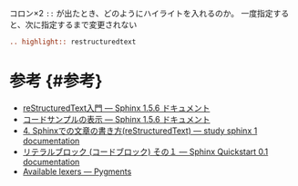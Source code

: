 コロン×2 `::` が出たとき、どのようにハイライトを入れるのか。
一度指定すると、次に指定するまで変更されない

~~~ restructuredtext
.. highlight:: restructuredtext
~~~

参考 {#参考}
====

-   [reStructuredText入門 — Sphinx 1.5.6
    ドキュメント](http://www.sphinx-doc.org/ja/stable/rest.html#source-code)
-   [コードサンプルの表示 — Sphinx 1.5.6
    ドキュメント](http://www.sphinx-doc.org/ja/stable/markup/code.html)
-   [4. Sphinxでの文章の書き方(reStructuredText) — study sphinx 1
    documentation](http://planset-study-sphinx.readthedocs.io/ja/latest/04.html#id10)
-   [リテラルブロック (コードブロック) その１ — Sphinx Quickstart 0.1
    documentation](http://usaturn.net/osc/07/write_rest4.html)
-   [Available lexers — Pygments](http://pygments.org/docs/lexers/)
